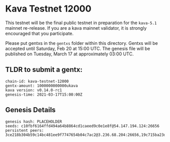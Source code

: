 # Kava Testnet 12000

This testnet will be the final public testnet in preparation for the `kava-5.1` mainnet re-release. If you are a kava mainnet validator, it is strongly encouraged that you participate.

Please put gentxs in the `gentxs` folder within this directory. Gentxs will be accepted until Saturday, Feb 20 at 15:00 UTC. The genesis file will be published on Tuesday, March 17 at approximately 03:00 UTC.

## TLDR to submit a gentx:

```
chain-id: kava-testnet-12000
gentx-amount: 1000000000000ukava
kava version: v0.14.0-rc1
genesis-time: 2021-03-17T15:00:00Z
```

## Genesis Details

```
genesis hash: PLACEHOLDER
seeds: c10fbf6164ffd494a64b8864cd1caeed9c0e1e8f@54.147.194.124:26656
persistent peers: 3ce218b304b59c14bc481ee9f7747654b04c7ac2@3.236.68.204:26656,19c715ba23d72e552fbe554112e6485015d00a21@54.243.169.80:26656,64badf767a2b5825497437b8090513a4192287fc@3.231.32.243:26656
```
